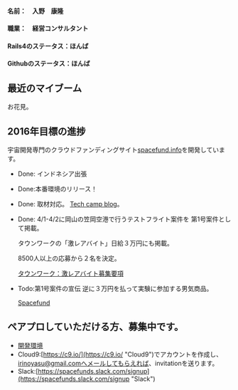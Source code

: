#### 名前：　入野　康隆

#### 職業：　経営コンサルタント

#### Rails4のステータス：ほんば

#### Githubのステータス：ほんば

## 最近のマイブーム
  お花見。

## 2016年目標の進捗
宇宙開発専門のクラウドファンディングサイト[spacefund.info](http://www.spacefund.info/ja/hello "Spacefund")を開発しています。

* Done: インドネシア出張
  
* Done:本番環境のリリース！
   
* Done:
  取材対応。
  [Tech camp blog](http://blog.tech-camp.in/?p=1628 "Tech camp")。

* Done: 
  4/1-4/2に岡山の笠岡空港で行うテストフライト案件を
  第1号案件として掲載。

  タウンワークの「激レアバイト」日給３万円にも掲載。
  
  8500人以上の応募から２名を決定。
  
  [タウンワーク：激レアバイト募集要項](https://townwork.net/detail/clc_1942676001/joid_41270658/ "激レアバイト")
    
* Todo:第1号案件の宣伝
  逆に３万円を払って実験に参加する男気商品。
  
  [Spacefund](http://www.spacefund.info/ja/x04ft03?ref=explore "遠隔操作のテストフライト")
     
## ペアプロしていただける方、募集中です。
  * [開発環境](https://spacefund-irinoyasu.c9users.io "Spacefund development")
  * Cloud9:[https://c9.io/](https://c9.io/ "Cloud9")でアカウントを作成し、irinoyasu@gmail.comへメールしてもらえれば、invitationを送ります。
  * Slack:[https://spacefunds.slack.com/signup](https://spacefunds.slack.com/signup "Slack")